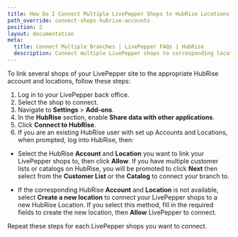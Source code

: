 ```yaml
---
title: How Do I Connect Multiple LivePepper Shops to HubRise Locations ?
path_override: connect-shops-hubrise-accounts
position: 2
layout: documentation
meta:
  title: Connect Multiple Branches | LivePepper FAQs | HubRise
  description: Connect multiple LivePepper shops to corresponding locations in HubRise.
---
```


To link several shops of your LivePepper site to the appropriate HubRise account and locations, follow these steps:

1. Log in to your LivePepper back office.
1. Select the shop to connect.
1. Navigate to **Settings** > **Add-ons**.
1. In the **HubRise** section, enable **Share data with other applications**.
1. Click **Connect to HubRise**.
1. If you are an existing HubRise user with set up Accounts and Locations, when prompted, log into HubRise, then:

- Select the HubRise **Account** and **Location** you want to link your LivePepper shops to, then click **Allow**. If you have multiple customer lists or catalogs on HubRise, you will be promoted to click **Next** then select from the **Customer List** or the **Catalog** to connect your branch to.

- If the corresponding HubRise **Account** and **Location** is not available, select **Create a new location** to connect your LivePepper shops to a new HubRise Location. If you select this method, fill in the required fields to create the new location, then **Allow** LivePepper to connect.

Repeat these steps for each LivePepper shops you want to connect.
